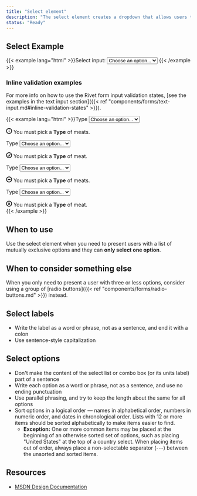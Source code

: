 ```yaml
---
title: "Select element"
description: "The select element creates a dropdown that allows users to choose one item from a list."
status: "Ready"
---
```

## Select Example
{{< example lang="html" >}}<label for="select-demo">Select input:</label>
<select id="select-demo">
    <option>Choose an option...</option>
    <option value="Option One">Option One</option>
    <option value="Option One">Option Two</option>
    <option value="Option One">Option Three</option>
    <option value="Option One">Option Four</option>
</select>
{{< /example >}}

### Inline validation examples
For more info on how to use the Rivet form input validation states, [see the examples in the text input section]({{< ref "components/forms/text-input.md#inline-validation-states" >}}).

{{< example lang="html" >}}<label for="select-info-state">Type</label>
<select name="" id="select-info-state" class="rvt-validation-info" aria-describedby="meats-select">
    <option value="Steak">Choose an option...</option>
    <option value="Steak">Steak</option>
    <option value="Chops">Chops</option>
    <option value="Ribs">Ribs</option>
    <option value="Brisket">Brisket</option>
</select>
<div class="rvt-inline-alert rvt-inline-alert--info">
    <span class="rvt-inline-alert__icon">
        <svg role="img" xmlns="http://www.w3.org/2000/svg" width="16" height="16" viewBox="0 0 16 16">
            <g fill="currentColor">
                <path d="M8,16a8,8,0,1,1,8-8A8,8,0,0,1,8,16ZM8,2a6,6,0,1,0,6,6A6,6,0,0,0,8,2Z" />
                <path d="M8,12a1,1,0,0,1-1-1V8A1,1,0,0,1,9,8v3A1,1,0,0,1,8,12Z" />
                <circle cx="8" cy="5" r="1" />
            </g>
        </svg>
    </span>
    <span class="rvt-inline-alert__message" role="alert" id="meats-select">
        You must pick a
        <strong>Type</strong> of meats.
    </span>
</div>

<label for="valid-state" class="rvt-m-top-md">Type</label>
<select name="" id="valid-state" class="rvt-validation-success" aria-describedby="type-message">
    <option value="Steak">Choose an option...</option>
    <option value="Steak">Steak</option>
    <option value="Chops">Chops</option>
    <option value="Ribs">Ribs</option>
    <option value="Brisket">Brisket</option>
</select>
<div class="rvt-inline-alert rvt-inline-alert--success">
    <span class="rvt-inline-alert__icon">
        <svg role="img" xmlns="http://www.w3.org/2000/svg" width="16" height="16" viewBox="0 0 16 16">
            <g fill="currentColor">
                <path d="M10.2,5.4,7.1,9.53,5.67,8.25a1,1,0,1,0-1.34,1.5l2.05,1.82a1.29,1.29,0,0,0,.83.32h.12a1.23,1.23,0,0,0,.88-.49L11.8,6.6a1,1,0,1,0-1.6-1.2Z"/>
                <path d="M8,0a8,8,0,1,0,8,8A8,8,0,0,0,8,0ZM8,14a6,6,0,1,1,6-6A6,6,0,0,1,8,14Z" />
            </g>
        </svg>
    </span>
    <span class="rvt-inline-alert__message" role="alert" id="type-message">
        You must pick a
        <strong>Type</strong> of meat.
    </span>
</div>

<label for="select-warning-state" class="rvt-m-top-md">Type</label>
<select name="" id="select-warning-state" class="rvt-validation-warning" aria-describedby="type-message-2">
    <option value="Steak">Choose an option...</option>
    <option value="Steak">Steak</option>
    <option value="Chops">Chops</option>
    <option value="Ribs">Ribs</option>
    <option value="Brisket">Brisket</option>
</select>
<div class="rvt-inline-alert rvt-inline-alert--warning">
    <span class="rvt-inline-alert__icon">
        <svg role="img" xmlns="http://www.w3.org/2000/svg" width="16" height="16" viewBox="0 0 16 16">
            <g fill="currentColor">
                <path d="M11,9H5A1,1,0,0,1,5,7h6a1,1,0,0,1,0,2Z" />
                <path d="M8,16a8,8,0,1,1,8-8A8,8,0,0,1,8,16ZM8,2a6,6,0,1,0,6,6A6,6,0,0,0,8,2Z" />
            </g>
        </svg>
    </span>
    <span class="rvt-inline-alert__message" role="alert" id="type-message-2">
        You must pick a <strong>Type</strong> of meats.
    </span>
</div>

<label for="select-error-state" class="rvt-m-top-md">Type</label>
<select name="" id="select-error-state" class="rvt-validation-danger" aria-describedby="state-message" aria-invalid="true">
    <option value="Steak">Choose an option...</option>
    <option value="Steak">Steak</option>
    <option value="Chops">Chops</option>
    <option value="Ribs">Ribs</option>
    <option value="Brisket">Brisket</option>
</select>
<div class="rvt-inline-alert rvt-inline-alert--danger">
    <span class="rvt-inline-alert__icon">
        <svg role="img" xmlns="http://www.w3.org/2000/svg" width="16" height="16" viewBox="0 0 16 16">
            <g fill="currentColor">
                <path d="M8,0a8,8,0,1,0,8,8A8,8,0,0,0,8,0ZM8,14a6,6,0,1,1,6-6A6,6,0,0,1,8,14Z" />
                <path d="M10.83,5.17a1,1,0,0,0-1.41,0L8,6.59,6.59,5.17A1,1,0,0,0,5.17,6.59L6.59,8,5.17,9.41a1,1,0,1,0,1.41,1.41L8,9.41l1.41,1.41a1,1,0,0,0,1.41-1.41L9.41,8l1.41-1.41A1,1,0,0,0,10.83,5.17Z"/>
            </g>
        </svg>
    </span>
    <span class="rvt-inline-alert__message" role="alert" id="state-message">
        You must pick a
        <strong>Type</strong> of meat.
    </span>
</div>
{{< /example >}}

## When to use
Use the select element when you need to present users with a list of mutually exclusive options and they can **only select one option**.

## When to consider something else
When you only need to present a user with three or less options, consider using a group of [radio buttons]({{< ref "components/forms/radio-buttons.md" >}}) instead.

## Select labels
- Write the label as a word or phrase, not as a sentence, and end it with a colon
- Use sentence-style capitalization

## Select options
- Don't make the content of the select list or combo box (or its units label) part of a sentence
- Write each option as a word or phrase, not as a sentence, and use no ending punctuation
- Use parallel phrasing, and try to keep the length about the same for all options
- Sort options in a logical order — names in alphabetical order, numbers in numeric order, and dates in chronological order. Lists with 12 or more items should be sorted alphabetically to make items easier to find.
  - **Exception:** One or more common items may be placed at the beginning of an otherwise sorted set of options, such as placing "United States" at the top of a country select. When placing items out of order, always place a non-selectable separator (---) between the unsorted and sorted items.

## Resources
- [MSDN Design Documentation](https://msdn.microsoft.com/en-us/library/windows/desktop/dn742404.aspx)

